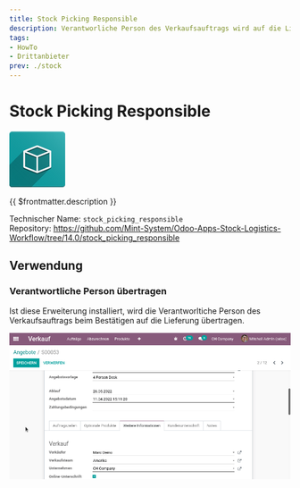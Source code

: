 ```yaml
---
title: Stock Picking Responsible
description: Verantworliche Person des Verkaufsauftrags wird auf die Lieferung kopiert.
tags:
- HowTo
- Drittanbieter
prev: ./stock
---
```

# Stock Picking Responsible
![icon_oms_box](attachments/icon_oms_box.png)

{{ $frontmatter.description }}

Technischer Name: `stock_picking_responsible`\
Repository: <https://github.com/Mint-System/Odoo-Apps-Stock-Logistics-Workflow/tree/14.0/stock_picking_responsible>

## Verwendung

### Verantwortliche Person übertragen

Ist diese Erweiterung installiert, wird die Verantworltiche Person des Verkaufsauftrags beim Bestätigen auf die Lieferung übertragen.

![Stock Picking Responsible](attachments/Stock%20Picking%20Responsible.gif)

